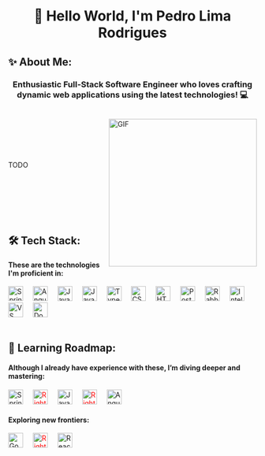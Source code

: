 <h1 align="center">👋 Hello World, I'm Pedro Lima Rodrigues</h1>

## ✨ About Me:
<h3 align="center">Enthusiastic Full-Stack Software Engineer who loves crafting dynamic web applications using the latest technologies! 💻</h3>
<br>

<img align="right" margin-bottom="500px" width="300px" alt="GIF" src="https://github.com/Anmol-Baranwal/Cool-GIFs-For-GitHub/assets/74038190/9d0fd0c4-5c7f-4122-b884-64a1e1685d2d">

<br>
<br>
<br>
<br>
<br>
TODO
<br>
<br>
<br>
<br>
<br>
<br>
<br>

## 🛠️ Tech Stack:
#### These are the technologies I'm proficient in:
<div align="left">
  <img src="https://cdn.jsdelivr.net/gh/devicons/devicon/icons/spring/spring-original.svg" height="30" alt="Spring Logo"  />
  <img width="12" />
  <img src="https://cdn.jsdelivr.net/gh/devicons/devicon/icons/angular/angular-original.svg" height="30" alt="Angular Logo"  />
  <img width="12" />
  <img src="https://cdn.jsdelivr.net/gh/devicons/devicon/icons/java/java-original.svg" height="30" alt="Java Logo"  />
  <img width="12" />
  <img src="https://cdn.jsdelivr.net/gh/devicons/devicon/icons/javascript/javascript-original.svg" height="30" alt="JavaScript Logo"  />
  <img width="12" />
  <img src="https://cdn.jsdelivr.net/gh/devicons/devicon/icons/typescript/typescript-original.svg" height="30" alt="TypeScript Logo"  />
  <img width="12" />
  <img src="https://cdn.jsdelivr.net/gh/devicons/devicon/icons/css3/css3-original.svg" height="30" alt="CSS Logo"  />
  <img width="12" />
  <img src="https://cdn.jsdelivr.net/gh/devicons/devicon/icons/html5/html5-original.svg" height="30" alt="HTML Logo"  />
  <img width="12" />
  <img src="https://cdn.jsdelivr.net/gh/devicons/devicon/icons/postgresql/postgresql-original.svg" height="30" alt="PostgreSQL Logo"  />
  <img width="12" />
  <img src="https://cdn.jsdelivr.net/gh/devicons/devicon/icons/rabbitmq/rabbitmq-original.svg" height="30" alt="RabbitMQ Logo"  />
  <img width="12" />
  <img src="https://cdn.jsdelivr.net/gh/devicons/devicon/icons/intellij/intellij-original.svg" height="30" alt="IntelliJ Logo"  />
  <img width="12" />
  <img src="https://cdn.jsdelivr.net/gh/devicons/devicon/icons/vscode/vscode-original.svg" height="30" alt="VS Code Logo"  />
  <img width="12" />
  <img src="https://cdn.jsdelivr.net/gh/devicons/devicon/icons/docker/docker-original.svg" height="30" alt="Docker Logo"  />
  <img width="12" />
</div>
<br>

## 🚀 Learning Roadmap:
#### Although I already have experience with these, I’m diving deeper and mastering:
<div align="left">
  <img src="https://cdn.jsdelivr.net/gh/devicons/devicon/icons/spring/spring-original.svg" height="30" alt="Spring Logo"  />
  <img width="12" />
  <img src="https://cdn.jsdelivr.net/gh/leungwensen/svg-icon/dist/svg/awesome/arrow-circle-right.svg" style="color: red" height="30" alt="Right Arrow Logo"  />
  <img width="12" />
  <img src="https://cdn.jsdelivr.net/gh/devicons/devicon/icons/java/java-original.svg" height="30" alt="Java Logo"  />
  <img width="12" />
  <img src="https://cdn.jsdelivr.net/gh/leungwensen/svg-icon/dist/svg/awesome/arrow-circle-right.svg" style="color: red" height="30" alt="Right Arrow Logo"  />
  <img width="12" />
  <img src="https://cdn.jsdelivr.net/gh/devicons/devicon/icons/angular/angular-original.svg" height="30" alt="Angular Logo"  />
  <img width="12" />
</div>

#### Exploring new frontiers:
<div align="left">
  <img src="https://cdn.jsdelivr.net/gh/devicons/devicon/icons/go/go-original.svg" height="30" alt="Go Logo"  />
  <img width="12" />
  <img src="https://cdn.jsdelivr.net/gh/leungwensen/svg-icon/dist/svg/awesome/arrow-circle-right.svg" style="color: red" height="30" alt="Right Arrow Logo"  />
  <img width="12" />
  <img src="https://cdn.jsdelivr.net/gh/devicons/devicon/icons/react/react-original.svg" height="30" alt="React Logo"  />
  <img width="12" />
</div>
